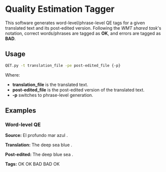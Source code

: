 # Quality Estimation Tagger #

This software generates word-level/phrase-level QE tags for a given translated text and its post-edited version. Following the *WMT shared task*'s notation, correct words/phrases are tagged as **OK**, and errors are tagged as **BAD**.

## Usage ##

```bash
QET.py -t translation_file -pe post-edited_file {-p}
```

Where:

  * **translation_file** is the translated text.
  * **post-edited_file** is the post-edited version of the translated text.
  * **-p** switches to phrase-level generation.

## Examples ##

### Word-level QE ###

**Source:** El profundo mar azul .

**Translation:** The deep sea blue .

**Post-edited:** The deep blue sea .

**Tags:** OK OK BAD BAD OK


